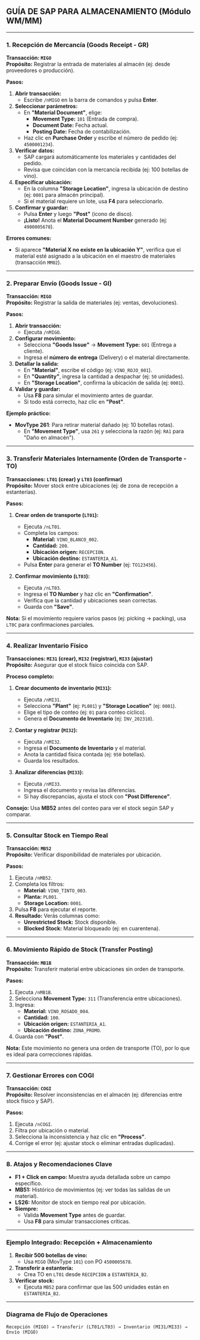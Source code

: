 
## **GUÍA DE SAP PARA ALMACENAMIENTO (Módulo WM/MM)**

---

### **1. Recepción de Mercancía (Goods Receipt - GR)**  
**Transacción: `MIGO`**  
**Propósito:** Registrar la entrada de materiales al almacén (ej: desde proveedores o producción).  

**Pasos:**  
1. **Abrir transacción:**  
   - Escribe `/nMIGO` en la barra de comandos y pulsa **Enter**.  
2. **Seleccionar parámetros:**  
   - En **"Material Document"**, elige:  
     - **Movement Type:** `101` (Entrada de compra).  
     - **Document Date:** Fecha actual.  
     - **Posting Date:** Fecha de contabilización.  
   - Haz clic en **Purchase Order** y escribe el número de pedido (ej: `4500001234`).  
3. **Verificar datos:**  
   - SAP cargará automáticamente los materiales y cantidades del pedido.  
   - Revisa que coincidan con la mercancía recibida (ej: 100 botellas de vino).  
4. **Especificar ubicación:**  
   - En la columna **"Storage Location"**, ingresa la ubicación de destino (ej: `0001` para almacén principal).  
   - Si el material requiere un lote, usa **F4** para seleccionarlo.  
5. **Confirmar y guardar:**  
   - Pulsa **Enter** y luego **"Post"** (icono de disco).  
   - **¡Listo!** Anota el **Material Document Number** generado (ej: `4900005678`).

**Errores comunes:**  
- Si aparece **"Material X no existe en la ubicación Y"**, verifica que el material esté asignado a la ubicación en el maestro de materiales (transacción `MM02`).  

---

### **2. Preparar Envío (Goods Issue - GI)**  
**Transacción: `MIGO`**  
**Propósito:** Registrar la salida de materiales (ej: ventas, devoluciones).  

**Pasos:**  
1. **Abrir transacción:**  
   - Ejecuta `/nMIGO`.  
2. **Configurar movimiento:**  
   - Selecciona **"Goods Issue"** → **Movement Type:** `601` (Entrega a cliente).  
   - Ingresa el **número de entrega** (Delivery) o el material directamente.  
3. **Detallar la salida:**  
   - En **"Material"**, escribe el código (ej: `VINO_ROJO_001`).  
   - En **"Quantity"**, ingresa la cantidad a despachar (ej: `50` unidades).  
   - En **"Storage Location"**, confirma la ubicación de salida (ej: `0001`).  
4. **Validar y guardar:**  
   - Usa **F8** para simular el movimiento antes de guardar.  
   - Si todo está correcto, haz clic en **"Post"**.  

**Ejemplo práctico:**  
- **MovType 261**: Para retirar material dañado (ej: 10 botellas rotas).  
  - En **"Movement Type"**, usa `261` y selecciona la razón (ej: `RA1` para "Daño en almacén").  

---

### **3. Transferir Materiales Internamente (Orden de Transporte - TO)**  
**Transacciones: `LT01` (crear) y `LT03` (confirmar)**  
**Propósito:** Mover stock entre ubicaciones (ej: de zona de recepción a estanterías).  

**Pasos:**  
1. **Crear orden de transporte (`LT01`):**  
   - Ejecuta `/nLT01`.  
   - Completa los campos:  
     - **Material:** `VINO_BLANCO_002`.  
     - **Cantidad:** `200`.  
     - **Ubicación origen:** `RECEPCION`.  
     - **Ubicación destino:** `ESTANTERIA_A1`.  
   - Pulsa **Enter** para generar el **TO Number** (ej: `TO123456`).  

2. **Confirmar movimiento (`LT03`):**  
   - Ejecuta `/nLT03`.  
   - Ingresa el **TO Number** y haz clic en **"Confirmation"**.  
   - Verifica que la cantidad y ubicaciones sean correctas.  
   - Guarda con **"Save"**.  

**Nota:** Si el movimiento requiere varios pasos (ej: picking → packing), usa `LT0C` para confirmaciones parciales.  

---

### **4. Realizar Inventario Físico**  
**Transacciones: `MI31` (crear), `MI32` (registrar), `MI33` (ajustar)**  
**Propósito:** Asegurar que el stock físico coincida con SAP.  

**Proceso completo:**  
1. **Crear documento de inventario (`MI31`):**  
   - Ejecuta `/nMI31`.  
   - Selecciona **"Plant"** (ej: `PL001`) y **"Storage Location"** (ej: `0001`).  
   - Elige el tipo de conteo (ej: `01` para conteo cíclico).  
   - Genera el **Documento de Inventario** (ej: `INV_202310`).  

2. **Contar y registrar (`MI32`):**  
   - Ejecuta `/nMI32`.  
   - Ingresa el **Documento de Inventario** y el material.  
   - Anota la cantidad física contada (ej: `950` botellas).  
   - Guarda los resultados.  

3. **Analizar diferencias (`MI33`):**  
   - Ejecuta `/nMI33`.  
   - Ingresa el documento y revisa las diferencias.  
   - Si hay discrepancias, ajusta el stock con **"Post Difference"**.  

**Consejo:** Usa **MB52** antes del conteo para ver el stock según SAP y comparar.  

---

### **5. Consultar Stock en Tiempo Real**  
**Transacción: `MB52`**  
**Propósito:** Verificar disponibilidad de materiales por ubicación.  

**Pasos:**  
1. Ejecuta `/nMB52`.  
2. Completa los filtros:  
   - **Material:** `VINO_TINTO_003`.  
   - **Planta:** `PL001`.  
   - **Storage Location:** `0001`.  
3. Pulsa **F8** para ejecutar el reporte.  
4. **Resultado:** Verás columnas como:  
   - **Unrestricted Stock:** Stock disponible.  
   - **Blocked Stock:** Material bloqueado (ej: en cuarentena).  

---

### **6. Movimiento Rápido de Stock (Transfer Posting)**  
**Transacción: `MB1B`**  
**Propósito:** Transferir material entre ubicaciones sin orden de transporte.  

**Pasos:**  
1. Ejecuta `/nMB1B`.  
2. Selecciona **Movement Type:** `311` (Transferencia entre ubicaciones).  
3. Ingresa:  
   - **Material:** `VINO_ROSADO_004`.  
   - **Cantidad:** `100`.  
   - **Ubicación origen:** `ESTANTERIA_A1`.  
   - **Ubicación destino:** `ZONA_PROMO`.  
4. Guarda con **"Post"**.  

**Nota:** Este movimiento no genera una orden de transporte (TO), por lo que es ideal para correcciones rápidas.  

---

### **7. Gestionar Errores con COGI**  
**Transacción: `COGI`**  
**Propósito:** Resolver inconsistencias en el almacén (ej: diferencias entre stock físico y SAP).  

**Pasos:**  
1. Ejecuta `/nCOGI`.  
2. Filtra por ubicación o material.  
3. Selecciona la inconsistencia y haz clic en **"Process"**.  
4. Corrige el error (ej: ajustar stock o eliminar entradas duplicadas).  

---

### **8. Atajos y Recomendaciones Clave**  
- **F1 + Click en campo:** Muestra ayuda detallada sobre un campo específico.  
- **MB51:** Histórico de movimientos (ej: ver todas las salidas de un material).  
- **LS26:** Monitor de stock en tiempo real por ubicación.  
- **Siempre:**  
  - Valida **Movement Type** antes de guardar.  
  - Usa **F8** para simular transacciones críticas.  

---

### **Ejemplo Integrado: Recepción + Almacenamiento**  
1. **Recibir 500 botellas de vino:**  
   - Usa `MIGO` (MovType `101`) con PO `4500005678`.  
2. **Transferir a estantería:**  
   - Crea TO en `LT01` desde `RECEPCION` a `ESTANTERIA_B2`.  
3. **Verificar stock:**  
   - Ejecuta `MB52` para confirmar que las 500 unidades están en `ESTANTERIA_B2`.  

---

### **Diagrama de Flujo de Operaciones**  
```
Recepción (MIGO) → Transferir (LT01/LT03) → Inventario (MI31/MI33) → Envío (MIGO)
```